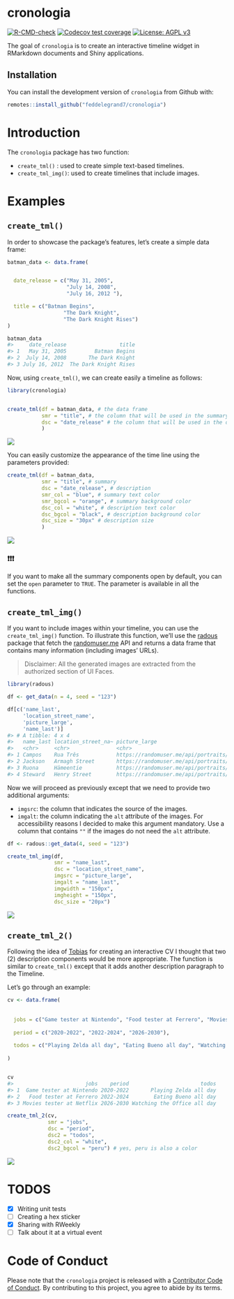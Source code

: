 
<!-- README.md is generated from README.Rmd. Please edit that file -->

# cronologia

<!-- badges: start -->

[![R-CMD-check](https://github.com/feddelegrand7/cronologia/workflows/R-CMD-check/badge.svg)](https://github.com/feddelegrand7/cronologia/actions)
[![Codecov test
coverage](https://codecov.io/gh/feddelegrand7/cronologia/branch/master/graph/badge.svg)](https://codecov.io/gh/feddelegrand7/cronologia?branch=master)
[![License: AGPL
v3](https://img.shields.io/badge/License-AGPL%20v3-blue.svg)](https://www.gnu.org/licenses/agpl-3.0)

<!-- badges: end -->

The goal of `cronologia` is to create an interactive timeline widget in
RMarkdown documents and Shiny applications.

## Installation

You can install the development version of `cronologia` from Github
with:

``` r
remotes::install_github("feddelegrand7/cronologia")
```

# Introduction

The `cronologia` package has two function:

-   `create_tml()` : used to create simple text-based timelines.
-   `create_tml_img()`: used to create timelines that include images.

# Examples

## `create_tml()`

In order to showcase the package’s features, let’s create a simple data
frame:

``` r
batman_data <- data.frame(


  date_release = c("May 31, 2005",
                   "July 14, 2008",
                   "July 16, 2012 "),

  title = c("Batman Begins",
                  "The Dark Knight",
                  "The Dark Knight Rises")
)

batman_data
#>     date_release                 title
#> 1   May 31, 2005         Batman Begins
#> 2  July 14, 2008       The Dark Knight
#> 3 July 16, 2012  The Dark Knight Rises
```

Now, using `create_tml()`, we can create easily a timeline as follows:

``` r
library(cronologia)


create_tml(df = batman_data, # the data frame
           smr = "title", # the column that will be used in the summary 
           dsc = "date_release" # the column that will be used in the description
           )
```

![](man/figures/example1.gif)

You can easily customize the appearance of the time line using the
parameters provided:

``` r
create_tml(df = batman_data,
           smr = "title", # summary
           dsc = "date_release", # description
           smr_col = "blue", # summary text color
           smr_bgcol = "orange", # summary background color
           dsc_col = "white", # description text color
           dsc_bgcol = "black", # description background color
           dsc_size = "30px" # description size
           )
```

![](man/figures/example2.gif)

### ❗❗❗

If you want to make all the summary components open by default, you can
set the `open` parameter to `TRUE`. The parameter is available in all
the functions.

## `create_tml_img()`

If you want to include images within your timeline, you can use the
`create_tml_img()` function. To illustrate this function, we’ll use the
[radous](https://github.com/feddelegrand7/radous) package that fetch the
[randomuser.me](https://randomuser.me/) API and returns a data frame
that contains many information (including images’ URLs).

> Disclaimer: All the generated images are extracted from the authorized
> section of UI Faces.

``` r
library(radous)

df <- get_data(n = 4, seed = "123")

df[c('name_last', 
     'location_street_name',
     'picture_large',
     'name_last')]
#> # A tibble: 4 x 4
#>   name_last location_street_na~ picture_large                          name_last
#>   <chr>     <chr>               <chr>                                  <chr>    
#> 1 Campos    Rua Três            https://randomuser.me/api/portraits/m~ Campos   
#> 2 Jackson   Armagh Street       https://randomuser.me/api/portraits/w~ Jackson  
#> 3 Ruona     Hämeentie           https://randomuser.me/api/portraits/w~ Ruona    
#> 4 Steward   Henry Street        https://randomuser.me/api/portraits/w~ Steward
```

Now we will proceed as previously except that we need to provide two
additional arguments:

-   `imgsrc`: the column that indicates the source of the images.
-   `imgalt`: the column indicating the `alt` attribute of the images.
    For accessibility reasons I decided to make this argument mandatory.
    Use a column that contains `""` if the images do not need the `alt`
    attribute.

``` r
df <- radous::get_data(4, seed = "123")

create_tml_img(df, 
               smr = "name_last", 
               dsc = "location_street_name", 
               imgsrc = "picture_large", 
               imgalt = "name_last", 
               imgwidth = "150px", 
               imgheight = "150px", 
               dsc_size = "20px")
```

![](man/figures/example3.gif)

## `create_tml_2()`

Following the idea of
[Tobias](https://twitter.com/toeb18/status/1355104693299634181?s=20) for
creating an interactive CV I thought that two (2) description components
would be more appropriate. The function is similar to `create_tml()`
except that it adds another description paragraph to the Timeline.

Let’s go through an example:

``` r
cv <- data.frame(
  
  
  jobs = c("Game tester at Nintendo", "Food tester at Ferrero", "Movies tester at Netflix"), 
  
  period = c("2020-2022", "2022-2024", "2026-2030"),
  
  todos = c("Playing Zelda all day", "Eating Bueno all day", "Watching the Office all day")
  
)


cv
#>                       jobs    period                       todos
#> 1  Game tester at Nintendo 2020-2022       Playing Zelda all day
#> 2   Food tester at Ferrero 2022-2024        Eating Bueno all day
#> 3 Movies tester at Netflix 2026-2030 Watching the Office all day
```

``` r
create_tml_2(cv, 
             smr = "jobs", 
             dsc = "period", 
             dsc2 = "todos", 
             dsc2_col = "white",
             dsc2_bgcol = "peru") # yes, peru is also a color
```

![](man/figures/example4.gif)

# TODOS

-   [x] Writing unit tests
-   [ ] Creating a hex sticker
-   [x] Sharing with RWeekly
-   [ ] Talk about it at a virtual event

# Code of Conduct

Please note that the `cronologia` project is released with a
[Contributor Code of
Conduct](https://contributor-covenant.org/version/2/0/CODE_OF_CONDUCT.html).
By contributing to this project, you agree to abide by its terms.
